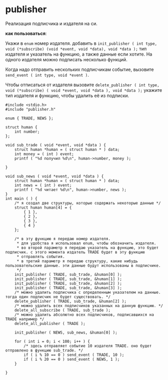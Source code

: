 # publisher

Реализация подписчика и издателя на си. 

**как пользоваться**:

Укажи в ```enum``` номер издателя. добавить в ```init_publisher ( int type, void (*subscribe) (void *event, void *data), void *data );``` тип издателя и указатель на функцию, а также данные если хотите. На одного издателя можно подписать несколько функций.

Когда надо отправить нескольких подписчикам событие, вызовите ```send_event ( int type, void *event )```.

Чтобы отписаться от издателя вызовите ```delete_publisher ( int type, void (*subscribe) ( void *event, void *data ), void *data );``` укажите тип издателя и функцию, чтобы удалить её из подписки.


```
#include <stdio.h>
#include "publisher.h"

enum { TRADE, NEWS };

struct human {
	int number;
};

void sub_trade ( void *event, void *data ) {
	struct human *human = ( struct human * ) data;
	int money = ( int ) event;
	printf ( "%d получил %d\n", human->number, money );

}

void sub_news ( void *event, void *data ) {
	struct human *human = ( struct human * ) data;
	int news = ( int ) event;
	printf ( "%d читает %d\n", human->number, news );
}
int main ( ) {
	/* я создал две структуры, которые содержать некоторые данные */
	struct human human[4] = {
		{ 1 },
		{ 2 },
		{ 3 },
		{ 4 }
	};

	/* в эту функцию я передаю номер издателя.
	 * для удобства я использовал enum, чтобы обозначить издателя.
	 * во второй параметр я передаю указатель на функцию, это будет подписчик. с этого момента издатель TRADE будет в эту функцию
	 * отправлять события.
	 * в третий параметр я передаю структуру, какие нибудь пользовательские данные. эти данные будут использованы в подписчике.
	 */
	init_publisher ( TRADE, sub_trade, &human[0] );
	init_publisher ( TRADE, sub_trade, &human[1] );
	init_publisher ( TRADE, sub_trade, &human[2] );
	init_publisher ( TRADE, sub_trade, &human[3] );
	/* можно удалить подписчика с определенным указателем на данные. тогда один подписчик не будет существовать. */
	delete_publisher ( TRADE, sub_trade, &human[2] );
	/* можно удалить всех подписчиков указанных на данную функцию. */
	delete_all_subscribe ( TRADE, sub_trade );
	/* можно удалить абсолютно всех подписчиков, подписавшихся на TRADE например */
	delete_all_publisher ( TRADE );

	init_publisher ( NEWS, sub_news, &human[0] );

	for ( int i = 0; i < 100; i++ ) {
		/* здесь отправляет событие 10 издателя TRADE. оно будет отправлено в функцию sub_trade. */
		if ( i % 10 == 0 ) send_event ( TRADE, 10 );
		if ( i % 20 == 0 ) send_event ( NEWS, 1 );
	}

}
```
